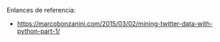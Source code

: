Enlances de referencia:
* https://marcobonzanini.com/2015/03/02/mining-twitter-data-with-python-part-1/

